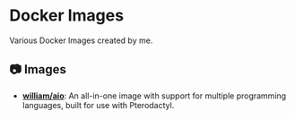 # Docker Images
Various Docker Images created by me.

## 📷 Images
- **[william/aio](https://hub.docker.com/r/william/aio)**: An all-in-one image with support for multiple programming languages, built for use with Pterodactyl.
